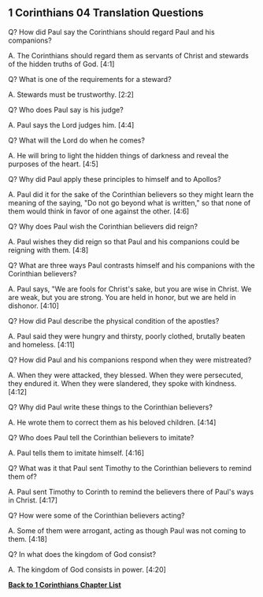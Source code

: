 ## 1 Corinthians 04 Translation Questions ##

Q? How did Paul say the Corinthians should regard Paul and his companions?

A. The Corinthians should regard them as servants of Christ and stewards of the hidden truths of God. [4:1]

Q? What is one of the requirements for a steward?

A. Stewards must be trustworthy. [2:2]

Q? Who does Paul say is his judge?

A. Paul says the Lord judges him. [4:4]

Q? What will the Lord do when he comes?

A. He will bring to light the hidden things of darkness and reveal the purposes of the heart. [4:5]

Q? Why did Paul apply these principles to himself and to Apollos?

A. Paul did it for the sake of the Corinthian believers so they might learn the meaning of the saying, "Do not go beyond what is written," so that none of them would think in favor of one against the other. [4:6]

Q? Why does Paul wish the Corinthian believers did reign?

A. Paul wishes they did reign so that Paul and his companions could be reigning with them. [4:8]

Q? What are three ways Paul contrasts himself and his companions with the Corinthian believers?

A. Paul says, "We are fools for Christ's sake, but you are wise in Christ. We are weak, but you are strong. You are held in honor, but we are held in dishonor. [4:10]

Q? How did Paul describe the physical condition of the apostles?

A. Paul said they were hungry and thirsty, poorly clothed, brutally beaten and homeless. [4:11]

Q? How did Paul and his companions respond when they were mistreated?

A. When they were attacked, they blessed. When they were persecuted, they endured it. When they were slandered, they spoke with kindness. [4:12]

Q? Why did Paul write these things to the Corinthian believers?

A. He wrote them to correct them as his beloved children. [4:14]

Q? Who does Paul tell the Corinthian believers to imitate?

A. Paul tells them to imitate himself. [4:16]

Q? What was it that Paul sent Timothy to the Corinthian believers to remind them of?

A. Paul sent Timothy to Corinth to remind the believers there of Paul's ways in Christ. [4:17]

Q? How were some of the Corinthian believers acting?

A. Some of them were arrogant, acting as though Paul was not coming to them. [4:18]

Q? In what does the kingdom of God consist?

A. The kingdom of God consists in power. [4:20]

__[Back to 1 Corinthians Chapter List](./)__

